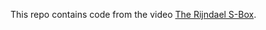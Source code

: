 This repo contains code from the video [The Rijndael S-Box](https://www.youtube.com/watch?v=vFXgbEL7DhI).
